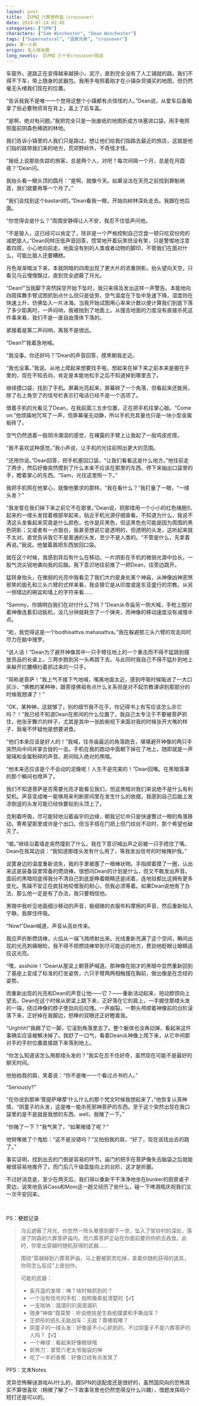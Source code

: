 ```yaml
---
layout: post
title: 【SPN】六葬菩萨庙（crossover）
date: 2024-07-24 02:45
categories: ["SPN"]
characters: ["Sam Winchester", "Dean Winchester"]
tags: ["Supernatural", "温家兄弟", "crossover"]
pov: 第一人称
origin: 名人朋友圈
long_novels: 【SPN】三十天crossover挑战
---
```


车窗外，道路正在变得越来越狭小，泥泞，直到完全没有了人工铺就的路。我们不得不下车，带上随身的武器包。我用手电照着刚才在小镇杂货铺买的地图，但仍然毫无头绪我们现在的位置。

“告诉我我不是唯一一个觉得这整个小镇都有点怪怪的人。”Dean说，从爱车后备箱拿了些必要物资背在背上，盖上了后车盖。

“是啊，绝对有问题。”我把完全只是一张废纸的地图折成方块塞进口袋，用手电照照面前阴森色稀疏的林地。

我们告诉小镇里的人我们只是路过，想让他们给我们指路去最近的旅店，这就是他们指的路带我们来的地方，荒郊野岭外，不奇怪才怪。

“报纸上说那些失踪的旅客，总是两个人，对吧？每次间隔一个月，总是在月圆夜？”Dean问。

我抬头看一眼头顶的圆月：“是啊，就像今天。如果没法在天亮之前找到罪魁祸首，我们就要再等一个月了。”

“我们会找到这个bastard的。”Dean看我一眼，开始向树林深处走去。我跟在他后面。

“你觉得会是什么？”周围安静得让人不安，我忍不住低声问他。

“不是狼人，这已经可以肯定了，除非是一个严格控制自己饮食一顿只吃双份肉的减肥狼人。”Dean同样压低声音回答，惯常地开着玩笑但没有笑，只是警惕地注意着四周，小心地向前走。地面没有别的人类或者动物的脚印，不管我们在面对什么，可能比狼人还要糟糕。

月色渐渐暗淡下来，本就阴暗的四周出现了更大片的浓重阴影。抬头望向天空，只看见乌云慢慢飘过，直到完全遮蔽了月光。

“Dean!”当我脚下突然踩空开始下坠时，我只来得及发出这样一声警告。本能地向四周挥舞手臂试图抓到点什么但只是徒劳，空气温度在下坠中急速下降，湿度则在快速上升，仿佛坠入一片冰海。当我开始试图用心率来计数以便计算我们到底下落了多少距离时，一声闷响，我被抛到了地面上。从撞击地面的力度没有直接杀死这件事来看，我们不是一直自由落体下落的。

紧接着是第二声闷响，离我不是很远。

“Dean?”我着急地喊。

“我没事。你还好吗？”Dean的声音回答，摸黑朝我走近。

“我也没事。”我说。从地上爬起来想要找手电，想起来在掉下来之前本来是握在手里的，现在不知去向，肯定是本能地松手之后不知道掉到哪里去了。

继续摸口袋，找到了手机。屏幕光亮起来，屏幕碎了一个角落，但看起来还能用，除了右上角空了的信号栏表示打电话已经不是一个选项了。

借着手机的光看见了Dean，在我前面三五步位置，正在把手机往掌心敲。“Come on.”他烦躁地咒骂了一声，但屏幕毫无动静，所以手机充其量也只是一块小型金属板砖了。

空气仍然透着一股阴冷潮湿的感觉，在裸露的手臂上让我起了一层鸡皮疙瘩。

“我不喜欢这种感觉。”我小声说，让手机的光往前照出更大的范围。

“还用你说。”Dean回答，把手机塞回口袋，“让我们看看这是什么地方。”他往前走了两步，然后好像突然摸到了什么本来不应该在那里的东西，停下来抽出口袋里的手，瞪着掌心的东西。“Sam，光往这里照一下。”

我把手机照在他掌心，就像他要求的那样。“我在看什么？”我打量了一眼，“一缕头发？”

“我发誓在我们掉下来之前它不在那里。”Dean说，把那缕用一个小小的红色绳圈扎起来的一缕头发捏着根部举起来，贴近手机光源仔细查看。不知道为什么，我说不清这头发看起来究竟是什么颜色，也许是灰黑色，但这黑色也可能是因为周围的黑色阴影；又或者有一点银白，我甚至想说它是透明的，但透明的头发，这听起来就不太对。直觉告诉我它不是普通的头发，至少不是人类的。“不管是什么，先拿着再说。”我说。他皱着眉把东西放回口袋。

就在这个时候，我感到背后有什么在移动。一片阴影在手机的微弱光源中拉长，一股气流尖锐地袭向我的后脑。我下意识地往前推了一把Dean，往旁边跳开。

猛转身抬头，在微弱的光亮中我看见了我们大约是身处某个神庙，从神像凶神恶煞邪笑的面孔和三头六臂的式样来看，我会猜它是从印度或是东亚盛行的宗教。从另一侧墙边的碗盆和墙上的字符来看……

“Sammy，你搞明白我们在对付什么了吗？”Dean从寺庙另一侧大喊，手枪上膛对着神像连着扣动扳机，没几分钟就耗空了一个弹夹，而神像的移动速度没有减慢半点。

“呃，我觉得这是一个bodhisattva mahasattva。”我在躲避那三头六臂的攻击同时尽力在脑中搜罗。

“说人话！”Dean为了避开神像其中一只手臂往地上的一个重击而不得不猛跳到摆放贡品的长桌上，三两步跑到另一头再跳下去。与此同时我自己不得不猛扑到地上来躲开拦腰横扫着抓过来的一只手。

“简称是菩萨！”我上气不接下气地喊，嘴离地面太近，感到呼吸时候吸进了一大口灰沙，“佛教的某种神，跟菩提佛祖有点什么关系但是对不起宗教课讲到那部分的时候我翘课了！”

“OK，某种神，这就够了，别的细节我不在乎。你记得书上有写应该怎么杀它吗？！”我已经不知道Dean在房间的什么位置了，我自己太专注于不要被菩萨抓住，他张牙舞爪的样子，尤其是其中一张脸俯视下来面对我的时候张开大嘴的样子，我毫不怀疑他是想要进食。

“他们本来应该是好人的！”我喊，往寺庙最远的角落跑去，堪堪避开神像的两只手突然向中间并掌合拢的一击。手机在我的跑动中面朝下掉在了地上，随即就是一声玻璃和金属粉碎的声音。房间陷入绝对的黑暗。

“他本来还应该是个不会动的泥像呢！人生不是完美的！”Dean回嘴。在黑暗笼罩的那个瞬间也噤声了。

我们不知道菩萨是否需要光亮才能看见我们，但这黑暗对我们来说绝不是什么有利契机。声音变成唯一能够用来判断房间里在发生什么的依据，我感到自己后脑上发凉倒竖的头发可能已经快要贴到头顶上了。

克制着呼吸，尽可能轻地沿着庙宇的边缘，朝我记忆中只是快速瞥过一眼的角落移动，寄希望那里或许是个出口。但当手搭在门把上但门纹丝不动时，那个希望也破灭了。

“嘘。”继续沿着墙走突然撞到了什么，我在下意识喊出声之前被一只手捂住了嘴。Dean在我耳边说：“我知道那缕头发有什么用了，等我发出信号的时候掩护我。”

说罢身边的温度重新消失，我的手里被塞了一根棒状物。手指顺着摸了一圈，认出来这是装备袋里常备的燃烧棒。很想问Dean的计划是什么，但又不敢发出声音。面前的黑暗彻底得我分不清自己到底是睁着眼睛还是闭着，连地狱都比这拥有更多变化。焦躁不安正在疯狂地咬噬我的耐心，但我必须等着。如果Dean说他有了办法，那么他一定是有了办法，我只要相信他。

黑暗中我听见地面细沙移动的声音，极细微的衣服布料摩擦的声音，然后重新陷入宁静。我屏住呼吸。

“Now!”Dean喊道，声音从高处传来。

我应声折断燃烧棒，火焰从一端飞溅喷射出来。光线重新充满了这个空间，瞬间出现的光亮刺痛眼睑，我不得不把燃烧棒举到尽可能远的地方，费劲地眨眼让眼睛适应这光亮。

“嘿，asshole！”Dean从屋梁上朝菩萨喊道。那神像在刚才的黑暗中显然重新回到了基座上变成了标准的打坐姿势，六只手臂两两相触摆在胸前，做出像是在念经的姿势。

而重新出现的光亮和Dean的声音让他——它？——重新活动起来，扭动脖颈向上望去。Dean在这个时候从房梁上跳下来，正好落在它的肩上，一手握住那缕头发的一端，绕过神像的脖子使劲向后拉拽。一声崩裂，一颗头颅顺着神像前的台阶滚落下来，正好掉在我脚边，怒睁的双眼还正好瞪着我。

“Urghhh!”我踢了它一脚，它滚到角落里去了。整个躯体也没再动弹，看起来这件事确实应该被解决掉了。我舒了一口气，看着Dean从神像上爬下来，从它中间那对手的手肘位置直接跳下来落到地上。

“你怎么知道该怎么用那缕头发的？”我实在忍不住好奇，虽然现在可能不是最好的聊天时间。

他拍拍我的肩，笑着说：“你不是唯一一个看过点书的人。”

“Seriously?”

“在你说到那串‘菩提萨埵摩’什么什么的那个梵文时候我想起来了，”他恢复认真神情，“阴童子的头发，这是唯一能杀死邪神菩萨的东西。至于这个突然出现在我口袋里的是不是就是我想的东西，well，我赌了一下。”

“你赌了一下？”我气笑了，“如果赌错了呢？”

他努嘴做了个鬼脸：“这不是没错吗？”又拍拍我的肩，“好了，现在该找出去的路了。”

事实证明，找到出去的门倒是容易的环节。庙门的把手在菩萨像失去脑袋之后就能被很容易地推开了。而门后几千级盘旋向上的台阶，这才是折磨。

不过好消息是，至少在两天后，我们得以重新干干净净地坐在bunker的厨房桌子旁边，说笑地告诉Cass和Mom这一趟又经历了些什么，碰一下啤酒瓶庆祝我们又一次平安回来。

<br>

PS：梗题记录

> 乌云遮蔽了月光，你忽然一阵头晕感到脚下一空，坠入了奘铃村的深处，落进了阴森的六葬菩萨庙内。而六葬菩萨正站在你面前要将你抓去吞食。此时，你拿出穿越时随机获得的武器……
>
> 围绕“穿越掉到六葬菩萨庙，马上要被邪灵吃掉，拿着你随机获得的道具，你将怎么反应”上皮创作。
>
> 可能的武器：
>
> - 奚月遥的发带：咦？啥时候抓到的？
> - 一个没有信号的手机：拍照像素挺清楚的【√】
> - 一支唢呐：滴滴叭叭滴滴滴叭
> - 随身“神兽”聂莫黎：听说绝技是生吞纸媒婆和手撕战车？
> - 王娇彤的纸扎无敌战车：无敌？尊嘟假嘟？
> - 阴童子的一缕头发：好像是不小心抓到的，不过阴童子不是六葬菩萨的人吗？【√】
> - 一个棒球：看起来好像眼球哦
> - 斩煞刀：掌管六老太爷脑袋的神
> - 吃了一半的香蕉：好像已经有点发臭了

PPS：文末Notes

灵异恐怖解谜游戏AU什么的，跟SPN的适配度还是很好的，虽然国风向的恐怖其实不算很喜欢（稍微了解了一下故事背景也仍然觉得没什么兴趣），借题发挥码个短打还是可以的。
